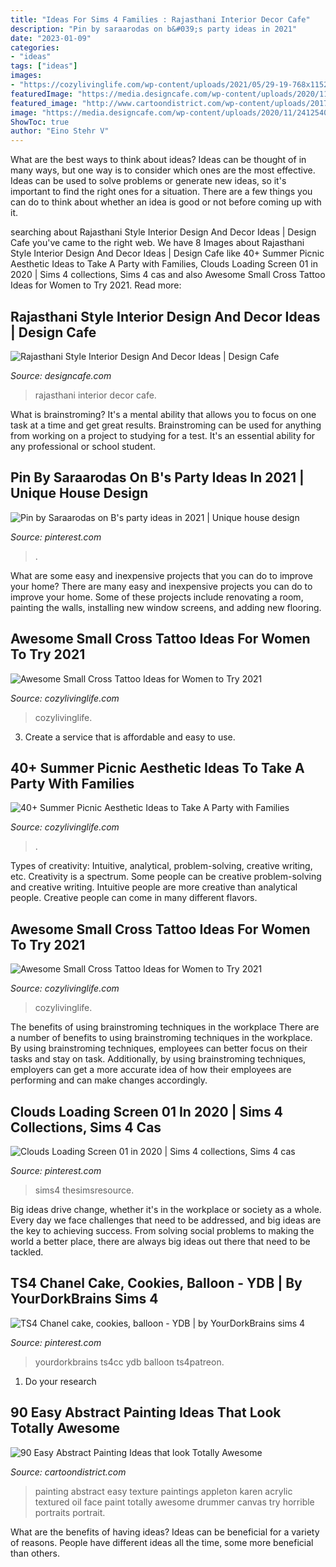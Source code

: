 ```yaml
---
title: "Ideas For Sims 4 Families : Rajasthani Interior Decor Cafe"
description: "Pin by saraarodas on b&#039;s party ideas in 2021"
date: "2023-01-09"
categories:
- "ideas"
tags: ["ideas"]
images:
- "https://cozylivinglife.com/wp-content/uploads/2021/05/29-19-768x1152.jpg"
featuredImage: "https://media.designcafe.com/wp-content/uploads/2020/11/24125407/rajasthani-style-interior-design-ideas.jpg"
featured_image: "http://www.cartoondistrict.com/wp-content/uploads/2017/06/Easy-Abstract-Painting-Ideas00016-1.jpg"
image: "https://media.designcafe.com/wp-content/uploads/2020/11/24125407/rajasthani-style-interior-design-ideas.jpg"
ShowToc: true
author: "Eino Stehr V"
---
```



What are the best ways to think about ideas?
Ideas can be thought of in many ways, but one way is to consider which ones are the most effective. Ideas can be used to solve problems or generate new ideas, so it's important to find the right ones for a situation. There are a few things you can do to think about whether an idea is good or not before coming up with it.

	

		
searching about Rajasthani Style Interior Design And Decor Ideas | Design Cafe you've came to the right web. We have 8 Images about Rajasthani Style Interior Design And Decor Ideas | Design Cafe like 40+ Summer Picnic Aesthetic Ideas to Take A Party with Families, Clouds Loading Screen 01 in 2020 | Sims 4 collections, Sims 4 cas and also Awesome Small Cross Tattoo Ideas for Women to Try 2021. Read more:
		
    
## Rajasthani Style Interior Design And Decor Ideas | Design Cafe

<img loading=lazy src="https://media.designcafe.com/wp-content/uploads/2020/11/24125407/rajasthani-style-interior-design-ideas.jpg" onerror="this.onerror=null;this.src='https://tse3.mm.bing.net/th?id=OIP.K-Vq8J1TPTbafIya32jjswHaEc&amp;pid=15.1';" alt="Rajasthani Style Interior Design And Decor Ideas | Design Cafe">

_Source: designcafe.com_

>rajasthani interior decor cafe. 

	

What is brainstroming? It's a mental ability that allows you to focus on one task at a time and get great results. Brainstroming can be used for anything from working on a project to studying for a test. It's an essential ability for any professional or school student.

    
## Pin By Saraarodas On B&#039;s Party Ideas In 2021 | Unique House Design

<img loading=lazy src="https://i.pinimg.com/736x/d3/52/06/d35206dec342980afd36a08fd98a9b75.jpg" onerror="this.onerror=null;this.src='https://tse4.mm.bing.net/th?id=OIP.wfeGKf7W-bF_UF3bHBdmOQHaNL&amp;pid=15.1';" alt="Pin by Saraarodas on B&#039;s party ideas in 2021 | Unique house design">

_Source: pinterest.com_

>. 

	

What are some easy and inexpensive projects that you can do to improve your home?
There are many easy and inexpensive projects you can do to improve your home. Some of these projects include renovating a room, painting the walls, installing new window screens, and adding new flooring.

    
## Awesome Small Cross Tattoo Ideas For Women To Try 2021

<img loading=lazy src="https://cozylivinglife.com/wp-content/uploads/2021/06/25-2.jpg" onerror="this.onerror=null;this.src='https://tse3.mm.bing.net/th?id=OIP.LhyJNfBIYw9Qo_wfF66iUQHaLH&amp;pid=15.1';" alt="Awesome Small Cross Tattoo Ideas for Women to Try 2021">

_Source: cozylivinglife.com_

>cozylivinglife. 

	

3. Create a service that is affordable and easy to use.

    
## 40+ Summer Picnic Aesthetic Ideas To Take A Party With Families

<img loading=lazy src="https://cozylivinglife.com/wp-content/uploads/2021/05/29-19-768x1152.jpg" onerror="this.onerror=null;this.src='https://tse4.mm.bing.net/th?id=OIP.3fpDljGQPusJYB1YCUMsiwHaLH&amp;pid=15.1';" alt="40+ Summer Picnic Aesthetic Ideas to Take A Party with Families">

_Source: cozylivinglife.com_

>. 

	

Types of creativity: Intuitive, analytical, problem-solving, creative writing, etc.
Creativity is a spectrum. Some people can be creative problem-solving and creative writing. Intuitive people are more creative than analytical people. Creative people can come in many different flavors.

    
## Awesome Small Cross Tattoo Ideas For Women To Try 2021

<img loading=lazy src="https://cozylivinglife.com/wp-content/uploads/2021/06/9-1-768x1152.jpg" onerror="this.onerror=null;this.src='https://tse4.mm.bing.net/th?id=OIP.Q9ogx5v_K7KRcKPF8YeuDwHaLH&amp;pid=15.1';" alt="Awesome Small Cross Tattoo Ideas for Women to Try 2021">

_Source: cozylivinglife.com_

>cozylivinglife. 

	

The benefits of using brainstroming techniques in the workplace
There are a number of benefits to using brainstroming techniques in the workplace. By using brainstroming techniques, employees can better focus on their tasks and stay on task. Additionally, by using brainstroming techniques, employers can get a more accurate idea of how their employees are performing and can make changes accordingly.

    
## Clouds Loading Screen 01 In 2020 | Sims 4 Collections, Sims 4 Cas

<img loading=lazy src="https://i.pinimg.com/736x/de/a0/24/dea024aa44c13e4bcc4605400525484b.jpg" onerror="this.onerror=null;this.src='https://tse4.mm.bing.net/th?id=OIP.Hx_CJoCt6Y5BeVOqRJx6CQHaFj&amp;pid=15.1';" alt="Clouds Loading Screen 01 in 2020 | Sims 4 collections, Sims 4 cas">

_Source: pinterest.com_

>sims4 thesimsresource. 

	

Big ideas drive change, whether it's in the workplace or society as a whole. Every day we face challenges that need to be addressed, and big ideas are the key to achieving success. From solving social problems to making the world a better place, there are always big ideas out there that need to be tackled.

    
## TS4 Chanel Cake, Cookies, Balloon - YDB | By YourDorkBrains Sims 4

<img loading=lazy src="https://i.pinimg.com/736x/75/7f/fb/757ffb3d295504f0311133691a2e169a.jpg" onerror="this.onerror=null;this.src='https://tse3.mm.bing.net/th?id=OIP.vvc3DsbOe8umE1Pr3d3y9gHaEK&amp;pid=15.1';" alt="TS4 Chanel cake, cookies, balloon - YDB | by YourDorkBrains sims 4">

_Source: pinterest.com_

>yourdorkbrains ts4cc ydb balloon ts4patreon. 

	

1. Do your research

    
## 90 Easy Abstract Painting Ideas That Look Totally Awesome

<img loading=lazy src="http://www.cartoondistrict.com/wp-content/uploads/2017/06/Easy-Abstract-Painting-Ideas00016-1.jpg" onerror="this.onerror=null;this.src='https://tse4.mm.bing.net/th?id=OIP.NYKFP_wjiqR7Me6FlNVIBgHaJ4&amp;pid=15.1';" alt="90 Easy Abstract Painting Ideas that look Totally Awesome">

_Source: cartoondistrict.com_

>painting abstract easy texture paintings appleton karen acrylic textured oil face paint totally awesome drummer canvas try horrible portraits portrait. 

	

What are the benefits of having ideas?
Ideas can be beneficial for a variety of reasons. People have different ideas all the time, some more beneficial than others.

